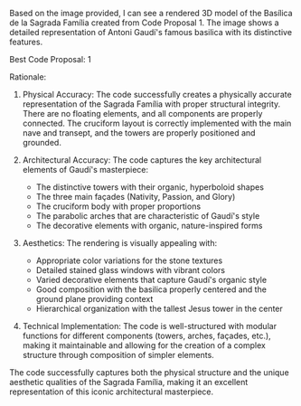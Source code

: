 Based on the image provided, I can see a rendered 3D model of the Basílica de la Sagrada Família created from Code Proposal 1. The image shows a detailed representation of Antoni Gaudí's famous basilica with its distinctive features.

Best Code Proposal: 1

Rationale:
1. Physical Accuracy: The code successfully creates a physically accurate representation of the Sagrada Família with proper structural integrity. There are no floating elements, and all components are properly connected. The cruciform layout is correctly implemented with the main nave and transept, and the towers are properly positioned and grounded.

2. Architectural Accuracy: The code captures the key architectural elements of Gaudí's masterpiece:
   - The distinctive towers with their organic, hyperboloid shapes
   - The three main façades (Nativity, Passion, and Glory)
   - The cruciform body with proper proportions
   - The parabolic arches that are characteristic of Gaudí's style
   - The decorative elements with organic, nature-inspired forms

3. Aesthetics: The rendering is visually appealing with:
   - Appropriate color variations for the stone textures
   - Detailed stained glass windows with vibrant colors
   - Varied decorative elements that capture Gaudí's organic style
   - Good composition with the basilica properly centered and the ground plane providing context
   - Hierarchical organization with the tallest Jesus tower in the center

4. Technical Implementation: The code is well-structured with modular functions for different components (towers, arches, façades, etc.), making it maintainable and allowing for the creation of a complex structure through composition of simpler elements.

The code successfully captures both the physical structure and the unique aesthetic qualities of the Sagrada Família, making it an excellent representation of this iconic architectural masterpiece.